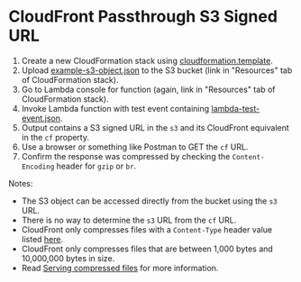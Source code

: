 # CloudFront Passthrough S3 Signed URL

1. Create a new CloudFormation stack using [cloudformation.template](cloudformation.template).
2. Upload [example-s3-object.json](example-s3-object.json) to the S3 bucket (link in "Resources" tab of CloudFormation stack).
3. Go to Lambda console for function (again, link in "Resources" tab of CloudFormation stack).
4. Invoke Lambda function with test event containing [lambda-test-event.json](lambda-test-event.json).
5. Output contains a S3 signed URL in the `s3` and its CloudFront equivalent in the `cf` property.
6. Use a browser or something like Postman to GET the `cf` URL.
7. Confirm the response was compressed by checking the `Content-Encoding` header for `gzip` or `br`.

Notes:
* The S3 object can be accessed directly from the bucket using the `s3` URL.
* There is no way to determine the `s3` URL from the `cf` URL.
* CloudFront only compresses files with a `Content-Type` header value listed [here](https://docs.aws.amazon.com/AmazonCloudFront/latest/DeveloperGuide/ServingCompressedFiles.html#compressed-content-cloudfront-file-types).
* CloudFront only compresses files that are between 1,000 bytes and 10,000,000 bytes in size.
* Read [Serving compressed files](https://docs.aws.amazon.com/AmazonCloudFront/latest/DeveloperGuide/ServingCompressedFiles.html) for more information.
